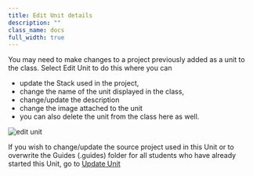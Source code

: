 ```yaml
---
title: Edit Unit details
description: ""
class_name: docs
full_width: true
---
```


You may need to make changes to a project previously added as a unit to the class. Select Edit Unit to do this where you can 

- update the Stack used in the project, 
- change the name of the unit displayed in the class,
- change/update the description
- change the image attached to the unit
- you can also delete the unit from the class here as well.

<img alt="edit unit" src="/img/docs/class_administration/editunit.png" class="simple"/>

If you wish to change/update the source project used in this Unit or to overwrite the Guides (.guides) folder for all students who have already started this Unit, go to [Update Unit](/docs/teachers/classes/updateunit)